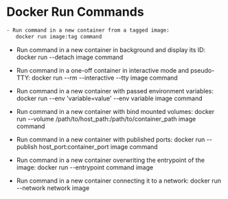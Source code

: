 # Docker Run Commands
``` bash
- Run command in a new container from a tagged image:
   docker run image:tag command
```
 - Run command in a new container in background and display its ID:
   docker run --detach image command

 - Run command in a one-off container in interactive mode and pseudo-TTY:
   docker run --rm --interactive --tty image command

 - Run command in a new container with passed environment variables:
   docker run --env 'variable=value' --env variable image command

 - Run command in a new container with bind mounted volumes:
   docker run --volume /path/to/host_path:/path/to/container_path image command

 - Run command in a new container with published ports:
   docker run --publish host_port:container_port image command

 - Run command in a new container overwriting the entrypoint of the image:
   docker run --entrypoint command image

 - Run command in a new container connecting it to a network:
   docker run --network network image

